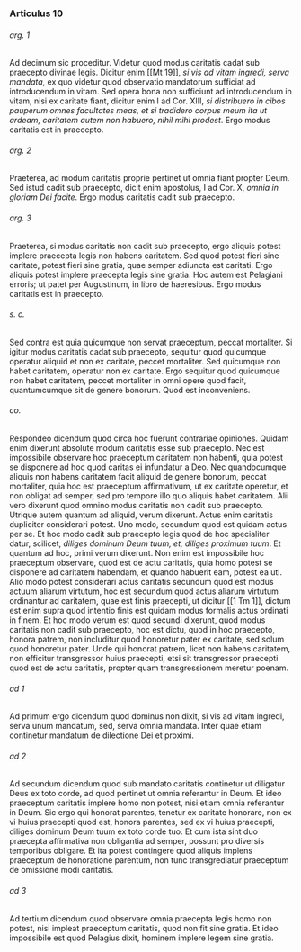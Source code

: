 ### Articulus 10

###### arg. 1
Ad decimum sic proceditur. Videtur quod modus caritatis cadat sub praecepto divinae legis. Dicitur enim [[Mt 19]], *si vis ad vitam ingredi, serva mandata*, ex quo videtur quod observatio mandatorum sufficiat ad introducendum in vitam. Sed opera bona non sufficiunt ad introducendum in vitam, nisi ex caritate fiant, dicitur enim I ad Cor. XIII, *si distribuero in cibos pauperum omnes facultates meas, et si tradidero corpus meum ita ut ardeam, caritatem autem non habuero, nihil mihi prodest*. Ergo modus caritatis est in praecepto.

###### arg. 2
Praeterea, ad modum caritatis proprie pertinet ut omnia fiant propter Deum. Sed istud cadit sub praecepto, dicit enim apostolus, I ad Cor. X, *omnia in gloriam Dei facite*. Ergo modus caritatis cadit sub praecepto.

###### arg. 3
Praeterea, si modus caritatis non cadit sub praecepto, ergo aliquis potest implere praecepta legis non habens caritatem. Sed quod potest fieri sine caritate, potest fieri sine gratia, quae semper adiuncta est caritati. Ergo aliquis potest implere praecepta legis sine gratia. Hoc autem est Pelagiani erroris; ut patet per Augustinum, in libro de haeresibus. Ergo modus caritatis est in praecepto.

###### s. c.
Sed contra est quia quicumque non servat praeceptum, peccat mortaliter. Si igitur modus caritatis cadat sub praecepto, sequitur quod quicumque operatur aliquid et non ex caritate, peccet mortaliter. Sed quicumque non habet caritatem, operatur non ex caritate. Ergo sequitur quod quicumque non habet caritatem, peccet mortaliter in omni opere quod facit, quantumcumque sit de genere bonorum. Quod est inconveniens.

###### co.
Respondeo dicendum quod circa hoc fuerunt contrariae opiniones. Quidam enim dixerunt absolute modum caritatis esse sub praecepto. Nec est impossibile observare hoc praeceptum caritatem non habenti, quia potest se disponere ad hoc quod caritas ei infundatur a Deo. Nec quandocumque aliquis non habens caritatem facit aliquid de genere bonorum, peccat mortaliter, quia hoc est praeceptum affirmativum, ut ex caritate operetur, et non obligat ad semper, sed pro tempore illo quo aliquis habet caritatem. Alii vero dixerunt quod omnino modus caritatis non cadit sub praecepto. Utrique autem quantum ad aliquid, verum dixerunt. Actus enim caritatis dupliciter considerari potest. Uno modo, secundum quod est quidam actus per se. Et hoc modo cadit sub praecepto legis quod de hoc specialiter datur, scilicet, *diliges dominum Deum tuum, et, diliges proximum tuum*. Et quantum ad hoc, primi verum dixerunt. Non enim est impossibile hoc praeceptum observare, quod est de actu caritatis, quia homo potest se disponere ad caritatem habendam, et quando habuerit eam, potest ea uti. Alio modo potest considerari actus caritatis secundum quod est modus actuum aliarum virtutum, hoc est secundum quod actus aliarum virtutum ordinantur ad caritatem, quae est finis praecepti, ut dicitur [[1 Tm 1]], dictum est enim supra quod intentio finis est quidam modus formalis actus ordinati in finem. Et hoc modo verum est quod secundi dixerunt, quod modus caritatis non cadit sub praecepto, hoc est dictu, quod in hoc praecepto, honora patrem, non includitur quod honoretur pater ex caritate, sed solum quod honoretur pater. Unde qui honorat patrem, licet non habens caritatem, non efficitur transgressor huius praecepti, etsi sit transgressor praecepti quod est de actu caritatis, propter quam transgressionem meretur poenam.

###### ad 1
Ad primum ergo dicendum quod dominus non dixit, si vis ad vitam ingredi, serva unum mandatum, sed, serva omnia mandata. Inter quae etiam continetur mandatum de dilectione Dei et proximi.

###### ad 2
Ad secundum dicendum quod sub mandato caritatis continetur ut diligatur Deus ex toto corde, ad quod pertinet ut omnia referantur in Deum. Et ideo praeceptum caritatis implere homo non potest, nisi etiam omnia referantur in Deum. Sic ergo qui honorat parentes, tenetur ex caritate honorare, non ex vi huius praecepti quod est, honora parentes, sed ex vi huius praecepti, diliges dominum Deum tuum ex toto corde tuo. Et cum ista sint duo praecepta affirmativa non obligantia ad semper, possunt pro diversis temporibus obligare. Et ita potest contingere quod aliquis implens praeceptum de honoratione parentum, non tunc transgrediatur praeceptum de omissione modi caritatis.

###### ad 3
Ad tertium dicendum quod observare omnia praecepta legis homo non potest, nisi impleat praeceptum caritatis, quod non fit sine gratia. Et ideo impossibile est quod Pelagius dixit, hominem implere legem sine gratia.

